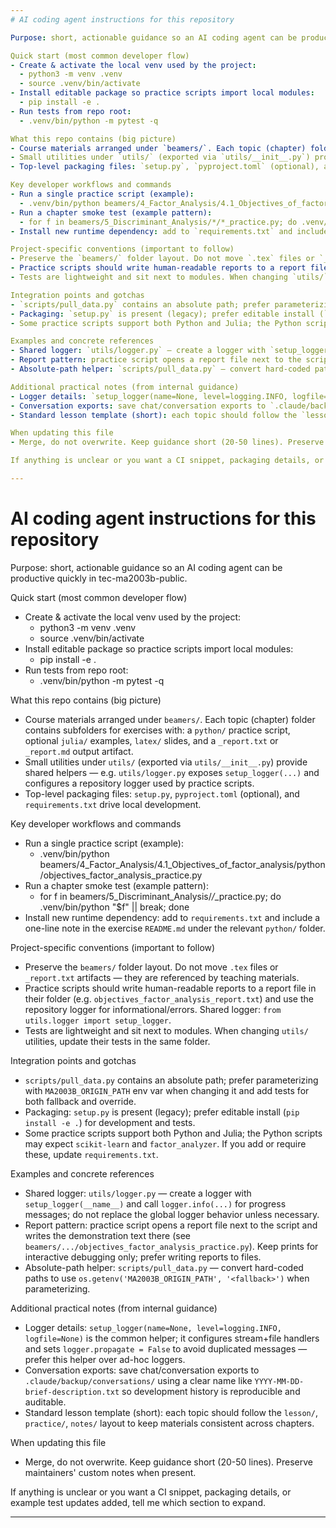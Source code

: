 ```yaml
---
# AI coding agent instructions for this repository

Purpose: short, actionable guidance so an AI coding agent can be productive quickly in tec-ma2003b-public.

Quick start (most common developer flow)
- Create & activate the local venv used by the project:
  - python3 -m venv .venv
  - source .venv/bin/activate
- Install editable package so practice scripts import local modules:
  - pip install -e .
- Run tests from repo root:
  - .venv/bin/python -m pytest -q

What this repo contains (big picture)
- Course materials arranged under `beamers/`. Each topic (chapter) folder contains subfolders for exercises with: a `python/` practice script, optional `julia/` examples, `latex/` slides, and a `_report.txt` or `_report.md` output artifact.
- Small utilities under `utils/` (exported via `utils/__init__.py`) provide shared helpers — e.g. `utils/logger.py` exposes `setup_logger(...)` and configures a repository logger used by practice scripts.
- Top-level packaging files: `setup.py`, `pyproject.toml` (optional), and `requirements.txt` drive local development.

Key developer workflows and commands
- Run a single practice script (example):
  - .venv/bin/python beamers/4_Factor_Analysis/4.1_Objectives_of_factor_analysis/python/objectives_factor_analysis_practice.py
- Run a chapter smoke test (example pattern):
  - for f in beamers/5_Discriminant_Analysis/*/*_practice.py; do .venv/bin/python "$f" || break; done
- Install new runtime dependency: add to `requirements.txt` and include a one-line note in the exercise `README.md` under the relevant `python/` folder.

Project-specific conventions (important to follow)
- Preserve the `beamers/` folder layout. Do not move `.tex` files or `_report.txt` artifacts — they are referenced by teaching materials.
- Practice scripts should write human-readable reports to a report file in their folder (e.g. `objectives_factor_analysis_report.txt`) and use the repository logger for informational/errors. Shared logger: `from utils.logger import setup_logger`.
- Tests are lightweight and sit next to modules. When changing `utils/` utilities, update their tests in the same folder.

Integration points and gotchas
- `scripts/pull_data.py` contains an absolute path; prefer parameterizing with `MA2003B_ORIGIN_PATH` env var when changing it and add tests for both fallback and override.
- Packaging: `setup.py` is present (legacy); prefer editable install (`pip install -e .`) for development and tests.
- Some practice scripts support both Python and Julia; the Python scripts may expect `scikit-learn` and `factor_analyzer`. If you add or require these, update `requirements.txt`.

Examples and concrete references
- Shared logger: `utils/logger.py` — create a logger with `setup_logger(__name__)` and call `logger.info(...)` for progress messages; do not replace the global logger behavior unless necessary.
- Report pattern: practice script opens a report file next to the script and writes the demonstration text there (see `beamers/.../objectives_factor_analysis_practice.py`). Keep prints for interactive debugging only; prefer writing reports to files.
- Absolute-path helper: `scripts/pull_data.py` — convert hard-coded paths to use `os.getenv('MA2003B_ORIGIN_PATH', '<fallback>')` when parameterizing.

Additional practical notes (from internal guidance)
- Logger details: `setup_logger(name=None, level=logging.INFO, logfile=None)` is the common helper; it configures stream+file handlers and sets `logger.propagate = False` to avoid duplicated messages — prefer this helper over ad-hoc loggers.
- Conversation exports: save chat/conversation exports to `.claude/backup/conversations/` using a clear name like `YYYY-MM-DD-brief-description.txt` so development history is reproducible and auditable.
- Standard lesson template (short): each topic should follow the `lesson/`, `practice/`, `notes/` layout to keep materials consistent across chapters.

When updating this file
- Merge, do not overwrite. Keep guidance short (20-50 lines). Preserve maintainers' custom notes when present.

If anything is unclear or you want a CI snippet, packaging details, or example test updates added, tell me which section to expand.

---
```

# AI coding agent instructions for this repository

Purpose: short, actionable guidance so an AI coding agent can be productive quickly in tec-ma2003b-public.

Quick start (most common developer flow)
- Create & activate the local venv used by the project:
  - python3 -m venv .venv
  - source .venv/bin/activate
- Install editable package so practice scripts import local modules:
  - pip install -e .
- Run tests from repo root:
  - .venv/bin/python -m pytest -q

What this repo contains (big picture)
- Course materials arranged under `beamers/`. Each topic (chapter) folder contains subfolders for exercises with: a `python/` practice script, optional `julia/` examples, `latex/` slides, and a `_report.txt` or `_report.md` output artifact.
- Small utilities under `utils/` (exported via `utils/__init__.py`) provide shared helpers — e.g. `utils/logger.py` exposes `setup_logger(...)` and configures a repository logger used by practice scripts.
- Top-level packaging files: `setup.py`, `pyproject.toml` (optional), and `requirements.txt` drive local development.

Key developer workflows and commands
- Run a single practice script (example):
  - .venv/bin/python beamers/4_Factor_Analysis/4.1_Objectives_of_factor_analysis/python/objectives_factor_analysis_practice.py
- Run a chapter smoke test (example pattern):
  - for f in beamers/5_Discriminant_Analysis/*/*_practice.py; do .venv/bin/python "$f" || break; done
- Install new runtime dependency: add to `requirements.txt` and include a one-line note in the exercise `README.md` under the relevant `python/` folder.

Project-specific conventions (important to follow)
- Preserve the `beamers/` folder layout. Do not move `.tex` files or `_report.txt` artifacts — they are referenced by teaching materials.
- Practice scripts should write human-readable reports to a report file in their folder (e.g. `objectives_factor_analysis_report.txt`) and use the repository logger for informational/errors. Shared logger: `from utils.logger import setup_logger`.
- Tests are lightweight and sit next to modules. When changing `utils/` utilities, update their tests in the same folder.

Integration points and gotchas
- `scripts/pull_data.py` contains an absolute path; prefer parameterizing with `MA2003B_ORIGIN_PATH` env var when changing it and add tests for both fallback and override.
- Packaging: `setup.py` is present (legacy); prefer editable install (`pip install -e .`) for development and tests.
- Some practice scripts support both Python and Julia; the Python scripts may expect `scikit-learn` and `factor_analyzer`. If you add or require these, update `requirements.txt`.

Examples and concrete references
- Shared logger: `utils/logger.py` — create a logger with `setup_logger(__name__)` and call `logger.info(...)` for progress messages; do not replace the global logger behavior unless necessary.
- Report pattern: practice script opens a report file next to the script and writes the demonstration text there (see `beamers/.../objectives_factor_analysis_practice.py`). Keep prints for interactive debugging only; prefer writing reports to files.
- Absolute-path helper: `scripts/pull_data.py` — convert hard-coded paths to use `os.getenv('MA2003B_ORIGIN_PATH', '<fallback>')` when parameterizing.

Additional practical notes (from internal guidance)
- Logger details: `setup_logger(name=None, level=logging.INFO, logfile=None)` is the common helper; it configures stream+file handlers and sets `logger.propagate = False` to avoid duplicated messages — prefer this helper over ad-hoc loggers.
- Conversation exports: save chat/conversation exports to `.claude/backup/conversations/` using a clear name like `YYYY-MM-DD-brief-description.txt` so development history is reproducible and auditable.
- Standard lesson template (short): each topic should follow the `lesson/`, `practice/`, `notes/` layout to keep materials consistent across chapters.

When updating this file
- Merge, do not overwrite. Keep guidance short (20-50 lines). Preserve maintainers' custom notes when present.

If anything is unclear or you want a CI snippet, packaging details, or example test updates added, tell me which section to expand.

---
